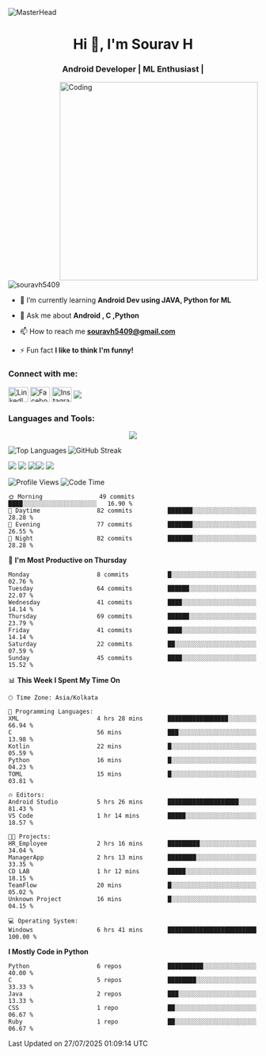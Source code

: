![MasterHead](https://blogger.googleusercontent.com/img/b/R29vZ2xl/AVvXsEg7VLakGxXY3xoBe7Tn4yhk2mhhvZrfWLCV3HpZOvJcdVrXaYUR3pRrpFXb8IEEM_IxCTmQCSCAK2I_QedxEAxR8Y0mV418qCg-CRMctCB93CtJlU9ZpvNLvVEwXKYV0VN7ZOcubBVJeSw/s1600/2000_600px.gif)

<h1 align="center">Hi 👋, I'm Sourav H</h1>
<h3 align="center">Android Developer | ML Enthusiast | </h3>
<img align="right" alt="Coding" width="400" src="https://cdn.dribbble.com/users/1162077/screenshots/3848914/media/7ed7d5ca074b48b328150e5a231e8d1f.gif">

<p align="left"> <img src="https://komarev.com/ghpvc/?username=souravh5409&label=Profile%20views&color=0e75b6&style=flat" alt="souravh5409" /> </p>

- 🌱 I’m currently learning **Android Dev using JAVA, Python for ML**

- 💬 Ask me about **Android , C ,Python**

- 📫 How to reach me **[souravh5409@gmail.com](mailto:souravh5409@gmail.com)**

- ⚡ Fun fact **I like to think I'm funny!**

<h3 align="left">Connect with me:</h3>
<p align="left">
<a href="https://www.linkedin.com/in/sourav-h-869b3125b/" target="blank"><img align="center" src="https://raw.githubusercontent.com/rahuldkjain/github-profile-readme-generator/master/src/images/icons/Social/linked-in-alt.svg" alt="LinkedIn" height="30" width="40" /></a>
<a href="https://www.facebook.com/sourav.h.14" target="blank"><img align="center" src="https://raw.githubusercontent.com/rahuldkjain/github-profile-readme-generator/master/src/images/icons/Social/facebook.svg" alt="Facebook" height="30" width="40" /></a>
<a href="https://www.instagram.com/lll_s_o_u_r_a_v_lll/" target="blank"><img align="center" src="https://raw.githubusercontent.com/rahuldkjain/github-profile-readme-generator/master/src/images/icons/Social/instagram.svg" alt="Instagram" height="30" width="40" /></a>
  <a  href="https://x.com/SouravH5409?t=q2-kf_UW68Wvm0PLpOIWEw&s=09"target="blank"><img align="center" src="https://raw.githubusercontent.com/rahuldkjain/github-profile-readme-generator/master/src/images/icons/Social/X.png"></a>
</p>

<h3 align="left">Languages and Tools:</h3>
<p align="center">
  <a href="https://skillicons.dev">
    <img src="https://skillicons.dev/icons?i=git,androidstudio,docker,c,firebase,html,css,gitlab,java,js,kotlin,mysql,py,sqlite,latex" />
  </a>
</p>

<p><img align="left" src="https://github-readme-stats.vercel.app/api/top-langs?username=souravh5409&show_icons=true&locale=en&layout=compact" alt="Top Languages" /></p>

<p><img align="center" src="https://github-readme-streak-stats.herokuapp.com/?user=souravh5409&" alt="GitHub Streak" /></p>


![](http://github-profile-summary-cards.vercel.app/api/cards/profile-details?username=SouravH5409&theme=tokyonight)
![](http://github-profile-summary-cards.vercel.app/api/cards/stats?username=SouravH5409&theme=tokyonight)
![](http://github-profile-summary-cards.vercel.app/api/cards/repos-per-language?username=SouravH5409&theme=tokyonight)![](http://github-profile-summary-cards.vercel.app/api/cards/most-commit-language?username=SouravH5409&theme=tokyonight)
![](http://github-profile-summary-cards.vercel.app/api/cards/productive-time?username=SouravH5409&theme=tokyonight&utcOffset=8)
<!--START_SECTION:waka-->
![Profile Views](http://img.shields.io/badge/Profile%20Views-0-blue)
![Code Time](http://img.shields.io/badge/Code%20Time-30%20hrs%2041%20mins-blue)

```text
🌞 Morning                49 commits          ████░░░░░░░░░░░░░░░░░░░░░   16.90 % 
🌆 Daytime                82 commits          ███████░░░░░░░░░░░░░░░░░░   28.28 % 
🌃 Evening                77 commits          ███████░░░░░░░░░░░░░░░░░░   26.55 % 
🌙 Night                  82 commits          ███████░░░░░░░░░░░░░░░░░░   28.28 % 
```
📅 **I'm Most Productive on Thursday** 

```text
Monday                   8 commits           █░░░░░░░░░░░░░░░░░░░░░░░░   02.76 % 
Tuesday                  64 commits          ██████░░░░░░░░░░░░░░░░░░░   22.07 % 
Wednesday                41 commits          ████░░░░░░░░░░░░░░░░░░░░░   14.14 % 
Thursday                 69 commits          ██████░░░░░░░░░░░░░░░░░░░   23.79 % 
Friday                   41 commits          ████░░░░░░░░░░░░░░░░░░░░░   14.14 % 
Saturday                 22 commits          ██░░░░░░░░░░░░░░░░░░░░░░░   07.59 % 
Sunday                   45 commits          ████░░░░░░░░░░░░░░░░░░░░░   15.52 % 
```


📊 **This Week I Spent My Time On** 

```text
🕑︎ Time Zone: Asia/Kolkata

💬 Programming Languages: 
XML                      4 hrs 28 mins       █████████████████░░░░░░░░   66.94 % 
C                        56 mins             ███░░░░░░░░░░░░░░░░░░░░░░   13.98 % 
Kotlin                   22 mins             █░░░░░░░░░░░░░░░░░░░░░░░░   05.59 % 
Python                   16 mins             █░░░░░░░░░░░░░░░░░░░░░░░░   04.23 % 
TOML                     15 mins             █░░░░░░░░░░░░░░░░░░░░░░░░   03.81 % 

🔥 Editors: 
Android Studio           5 hrs 26 mins       ████████████████████░░░░░   81.43 % 
VS Code                  1 hr 14 mins        █████░░░░░░░░░░░░░░░░░░░░   18.57 % 

🐱‍💻 Projects: 
HR_Employee              2 hrs 16 mins       █████████░░░░░░░░░░░░░░░░   34.04 % 
ManagerApp               2 hrs 13 mins       ████████░░░░░░░░░░░░░░░░░   33.35 % 
CD LAB                   1 hr 12 mins        █████░░░░░░░░░░░░░░░░░░░░   18.15 % 
TeamFlow                 20 mins             █░░░░░░░░░░░░░░░░░░░░░░░░   05.02 % 
Unknown Project          16 mins             █░░░░░░░░░░░░░░░░░░░░░░░░   04.15 % 

💻 Operating System: 
Windows                  6 hrs 41 mins       █████████████████████████   100.00 % 
```

**I Mostly Code in Python** 

```text
Python                   6 repos             ██████████░░░░░░░░░░░░░░░   40.00 % 
C                        5 repos             ████████░░░░░░░░░░░░░░░░░   33.33 % 
Java                     2 repos             ███░░░░░░░░░░░░░░░░░░░░░░   13.33 % 
CSS                      1 repo              ██░░░░░░░░░░░░░░░░░░░░░░░   06.67 % 
Ruby                     1 repo              ██░░░░░░░░░░░░░░░░░░░░░░░   06.67 % 
```




 Last Updated on 27/07/2025 01:09:14 UTC
<!--END_SECTION:waka-->
